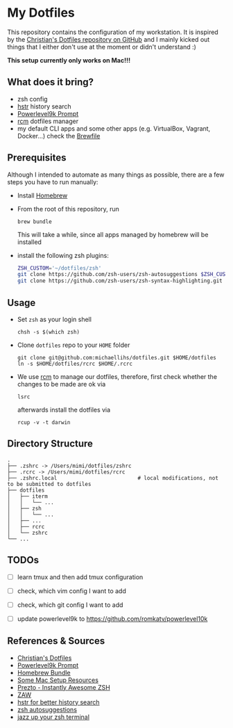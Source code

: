 My Dotfiles
===========

This repository contains the configuration of my workstation. It is inspired by the [Christian's Dotfiles repository on GitHub](https://github.com/ctrabold/dotfiles) and I mainly kicked out things that I either don't use at the moment or didn't understand :)

**This setup currently only works on Mac!!!**


What does it bring?
-------------------

* zsh config
* [hstr](https://github.com/dvorka/hstr) history search
* [Powerlevel9k Prompt](https://github.com/Powerlevel9k/powerlevel9k)
* [rcm](https://thoughtbot.github.io/rcm/) dotfiles manager
* my default CLI apps and some other apps (e.g. VirtualBox, Vagrant, Docker...) check the [Brewfile](Brewfile)


Prerequisites
-------------

Although I intended to automate as many things as possible, there are a few steps you have to run manually:

* Install [Homebrew](https://github.com/Homebrew/homebrew/wiki/Installation)
* From the root of this repository, run

   ```brew bundle```
   
  This will take a while, since all apps managed by homebrew will be installed

* install the following zsh plugins:

   ```bash
   ZSH_CUSTOM='~/dotfiles/zsh'
   git clone https://github.com/zsh-users/zsh-autosuggestions $ZSH_CUSTOM/plugins/zsh-autosuggestions
   git clone https://github.com/zsh-users/zsh-syntax-highlighting.git ${ZSH_CUSTOM:-~/.oh-my-zsh/custom}/plugins/zsh-syntax-highlighting 
   ```

Usage
-----

* Set `zsh` as your login shell

   ```chsh -s $(which zsh)```

* Clone `dotfiles` repo to your `HOME` folder 

   ```
   git clone git@github.com:michaellihs/dotfiles.git $HOME/dotfiles
   ln -s $HOME/dotfiles/rcrc $HOME/.rcrc
   ```

* We use [rcm](https://thoughtbot.github.io/rcm/) to manage our dotfiles, therefore, first check whether the changes to be made are ok via

   ```lsrc```
   
  afterwards install the dotfiles via
  
   ```rcup -v -t darwin```


Directory Structure
-------------------

    .
    ├── .zshrc -> /Users/mimi/dotfiles/zshrc
    ├── .rcrc -> /Users/mimi/dotfiles/rcrc
    ├── .zshrc.local                          # local modifications, not to be submitted to dotfiles
    ├── dotfiles
    │   ├── iterm
    │   │   └── ... 
    │   ├── zsh
    │   │   └── ... 
    │   ├── ...
    │   ├── rcrc
    │   └── zshrc
    └── ...


TODOs
-----

- [ ] learn tmux and then add tmux configuration
- [ ] check, which vim config I want to add
- [ ] check, which git config I want to add
- [ ] update powerlevel9k to https://github.com/romkatv/powerlevel10k


References & Sources
--------------------

* [Christian's Dotfiles](https://github.com/ctrabold/dotfiles)
* [Powerlevel9k Prompt](https://github.com/Powerlevel9k/powerlevel9k/wiki/Stylizing-Your-Prompt)
* [Homebrew Bundle](https://github.com/Homebrew/homebrew-bundle)
* [Some Mac Setup Resources](https://sourabhbajaj.com/mac-setup/iTerm/zsh.html)
* [Prezto - Instantly Awesome ZSH](https://github.com/sorin-ionescu/prezto)
* [ZAW](https://blog.patshead.com/2013/04/more-powerful-zsh-history-search-using-zaw.html)
* [hstr for better history search](https://github.com/dvorka/hstr)
* [zsh autosuggestions](https://github.com/zsh-users/zsh-autosuggestions)
* [jazz up your zsh terminal](https://www.freecodecamp.org/news/jazz-up-your-zsh-terminal-in-seven-steps-a-visual-guide-e81a8fd59a38/)
